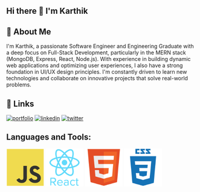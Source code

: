 ## Hi there 👋 I'm Karthik
## 🚀 About Me
I'm Karthik, a passionate Software Engineer and Engineering Graduate with a deep focus on Full-Stack Development, particularly in the MERN stack (MongoDB, Express, React, Node.js). 
With experience in building dynamic web applications and optimizing user experiences, I also have a strong foundation in UI/UX design principles. 
I'm constantly driven to learn new technologies and collaborate on innovative projects that solve real-world problems.


## 🔗 Links
[![portfolio](https://img.shields.io/badge/my_portfolio-000?style=for-the-badge&logo=ko-fi&logoColor=white)](https://karthik-balli.netlify.app/)
[![linkedin](https://img.shields.io/badge/linkedin-0A66C2?style=for-the-badge&logo=linkedin&logoColor=white)](https://www.linkedin.com/in/karthik-balli)
[![twitter](https://img.shields.io/badge/twitter-1DA1F2?style=for-the-badge&logo=twitter&logoColor=white)](https://twitter.com/)


## Languages and Tools:

<p float="left">
  <img src="https://github.com/devicons/devicon/blob/master/icons/javascript/javascript-original.svg" width="100" alt="JavaScript" />
  <img src="https://github.com/devicons/devicon/blob/master/icons/react/react-original-wordmark.svg" width="100" alt="ReactJS" /> 
  <img src="https://github.com/devicons/devicon/blob/master/icons/html5/html5-original.svg" width="100" alt="HTML5" />
  <img src="https://github.com/devicons/devicon/blob/master/icons/css3/css3-plain-wordmark.svg" width="100" alt="CSS3" />
 </p>

